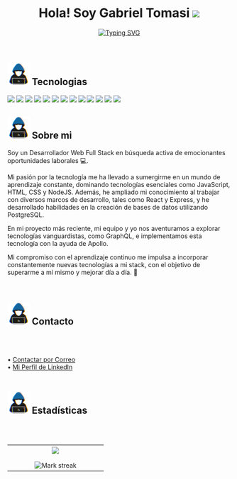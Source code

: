 <h1 align="center"><b>Hola! Soy Gabriel Tomasi </b><img src="https://media.giphy.com/media/hvRJCLFzcasrR4ia7z/giphy.gif" width="35"></h1>

<p align="center">
  <a href="https://git.io/typing-svg"><img src="https://readme-typing-svg.demolab.com?font=Poppins&weight=500&size=24&duration=4000&pause=500&color=124D0B&center=true&vCenter=true&random=true&width=435&lines=Full+Stack+Developer" alt="Typing SVG" /></a>
</p>
<br>

## <picture><img src = "https://github.com/0xAbdulKhalid/0xAbdulKhalid/raw/main/assets/mdImages/about_me.gif" width=50px></picture> **Tecnologias**

<a>
<img src = https://img.shields.io/badge/JavaScript-323330?style=for-the-badge&logo=javascript&logoColor=F7DF1E  width = 100px></a>
<a>
<img src = https://img.shields.io/badge/HTML5-E34F26?style=for-the-badge&logo=html5&logoColor=white  width = 100px></a>
<a>
<img src = https://img.shields.io/badge/CSS3-1572B6?style=for-the-badge&logo=css3&logoColor=white  width = 100px></a>	 	
<a>
<img src = https://img.shields.io/badge/PostgreSQL-316192?style=for-the-badge&logo=postgresql&logoColor=white  width = 100px></a>
<a>
<img src = https://img.shields.io/badge/Sequelize-52B0E7?style=for-the-badge&logo=Sequelize&logoColor=white  width = 100px></a>
<a>
<img src = https://img.shields.io/badge/Express%20js-000000?style=for-the-badge&logo=express&logoColor=white  width = 100px></a>
<a>
<img src = https://img.shields.io/badge/GraphQl-E10098?style=for-the-badge&logo=graphql&logoColor=white  width = 100px></a>
<a>
<img src = https://img.shields.io/badge/Node%20js-339933?style=for-the-badge&logo=nodedotjs&logoColor=white  width = 100px></a>
<a>
<img src = https://img.shields.io/badge/Postman-FF6C37?style=for-the-badge&logo=Postman&logoColor=white  width = 100px></a>
<a>
<img src = https://img.shields.io/badge/React-20232A?style=for-the-badge&logo=react&logoColor=61DAFB  width = 100px></a>
<a>
<img src = https://img.shields.io/badge/Redux-593D88?style=for-the-badge&logo=redux&logoColor=white  width = 100px></a>
<a>
<img src = https://img.shields.io/badge/VSCode-0078D4?style=for-the-badge&logo=visual%20studio%20code&logoColor=white width = 100px></a>
<a>
<img src = https://img.shields.io/badge/Jira-0052CC?style=for-the-badge&logo=Jira&logoColor=white width = 100px></a>

## <picture><img src = "https://github.com/0xAbdulKhalid/0xAbdulKhalid/raw/main/assets/mdImages/about_me.gif" width = 50px></picture> **Sobre mi**

Soy un Desarrollador Web Full Stack en búsqueda activa de emocionantes oportunidades laborales 💻.

Mi pasión por la tecnología me ha llevado a sumergirme en un mundo de aprendizaje constante, dominando tecnologías esenciales como JavaScript, HTML, CSS y NodeJS. Además, he ampliado mi conocimiento al trabajar con diversos marcos de desarrollo, tales como React y Express, y he desarrollado habilidades en la creación de bases de datos utilizando PostgreSQL.

En mi proyecto más reciente, mi equipo y yo nos aventuramos a explorar tecnologías vanguardistas, como GraphQL, e implementamos esta tecnología con la ayuda de Apollo.

Mi compromiso con el aprendizaje continuo me impulsa a incorporar constantemente nuevas tecnologías a mi stack, con el objetivo de superarme a mí mismo y mejorar día a día. 💪

<br>

## <picture><img src = "https://github.com/0xAbdulKhalid/0xAbdulKhalid/raw/main/assets/mdImages/about_me.gif" width = 50px></picture> **Contacto**
<br><br>

• <a href="mailto:gabrieltomasi22@gmail.com?Subject=Agenda%20De%20Entrevista%20Para:">Contactar por Correo</a><br>
• [Mi Perfil de LinkedIn](https://www.linkedin.com/in/gabrieltomasi)
<br><br>

## <picture><img src = "https://github.com/0xAbdulKhalid/0xAbdulKhalid/raw/main/assets/mdImages/about_me.gif" width = 50px></picture> **Estadísticas**
<br><br>

<p align="center">

<table align="center">
<tr border="none">
<td width="50%" align="center">
  
  <img  align="center"  src="https://github-readme-stats.vercel.app/api?username=GabrielTomasi&theme=dark&show_icons=true&count_private=true" />
  <br></br>
  <img  title="🔥 Get streak stats for your profile at git.io/streak-stats" alt="Mark streak" src="https://github-readme-streak-stats.herokuapp.com/?user=GabrielTomasi&theme=dark&hide_border=false" /> 
</td>


</tr>
</table>
</p>        

